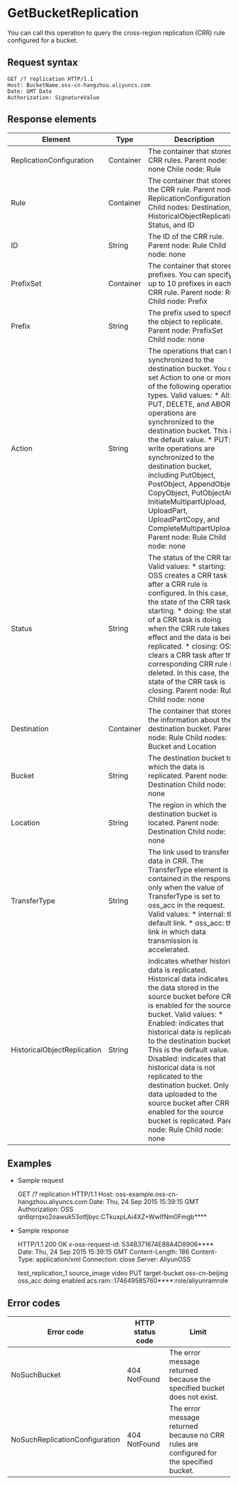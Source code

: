 GetBucketReplication 
=========================================

You can call this operation to query the cross-region replication (CRR) rule configured for a bucket.

Request syntax 
-----------------------------------

    GET /? replication HTTP/1.1
    Host: BucketName.oss-cn-hangzhou.aliyuncs.com 
    Date: GMT Date
    Authorization: SignatureValue



Response elements 
--------------------------------------




|           Element           |   Type    |                                                                                                                                                                                                                                                                                                                                          Description                                                                                                                                                                                                                                                                                                                                           |
|-----------------------------|-----------|------------------------------------------------------------------------------------------------------------------------------------------------------------------------------------------------------------------------------------------------------------------------------------------------------------------------------------------------------------------------------------------------------------------------------------------------------------------------------------------------------------------------------------------------------------------------------------------------------------------------------------------------------------------------------------------------|
| ReplicationConfiguration    | Container | The container that stores CRR rules. Parent node: none Chile node: Rule                                                                                                                                                                                                                                                                                                                                                                                                                                                                                                                                                                                        |
| Rule                        | Container | The container that stores the CRR rule. Parent node: ReplicationConfiguration Child nodes: Destination, HistoricalObjectReplication, Status, and ID                                                                                                                                                                                                                                                                                                                                                                                                                                                                                                            |
| ID                          | String    | The ID of the CRR rule. Parent node: Rule Child node: none                                                                                                                                                                                                                                                                                                                                                                                                                                                                                                                                                                                                     |
| PrefixSet                   | Container | The container that stores prefixes. You can specify up to 10 prefixes in each CRR rule. Parent node: Rule Child node: Prefix                                                                                                                                                                                                                                                                                                                                                                                                                                                                                                                                   |
| Prefix                      | String    | The prefix used to specify the object to replicate. Parent node: PrefixSet Child node: none                                                                                                                                                                                                                                                                                                                                                                                                                                                                                                                                                                    |
| Action                      | String    | The operations that can be synchronized to the destination bucket. You can set Action to one or more of the following operation types. Valid values: * All: PUT, DELETE, and ABORT operations are synchronized to the destination bucket. This is the default value.   * PUT: write operations are synchronized to the destination bucket, including PutObject, PostObject, AppendObject, CopyObject, PutObjectACL, InitiateMultipartUpload, UploadPart, UploadPartCopy, and CompleteMultipartUpload.    Parent node: Rule Child node: none |
| Status                      | String    | The status of the CRR task. Valid values: * starting: OSS creates a CRR task after a CRR rule is configured. In this case, the state of the CRR task is starting.   * doing: the state of a CRR task is doing when the CRR rule takes effect and the data is being replicated.   * closing: OSS clears a CRR task after the corresponding CRR rule is deleted. In this case, the state of the CRR task is closing.    Parent node: Rule Child node: none                                                                   |
| Destination                 | Container | The container that stores the information about the destination bucket. Parent node: Rule Child nodes: Bucket and Location                                                                                                                                                                                                                                                                                                                                                                                                                                                                                                                                     |
| Bucket                      | String    | The destination bucket to which the data is replicated. Parent node: Destination Child node: none                                                                                                                                                                                                                                                                                                                                                                                                                                                                                                                                                              |
| Location                    | String    | The region in which the destination bucket is located. Parent node: Destination Child node: none                                                                                                                                                                                                                                                                                                                                                                                                                                                                                                                                                               |
| TransferType                | String    | The link used to transfer data in CRR. The TransferType element is contained in the response only when the value of TransferType is set to oss_acc in the request. Valid values: * internal: the default link.   * oss_acc: the link in which data transmission is accelerated.                                                                                                                                                                                                                                                                                             |
| HistoricalObjectReplication | String    | Indicates whether historical data is replicated. Historical data indicates the data stored in the source bucket before CRR is enabled for the source bucket. Valid values: * Enabled: indicates that historical data is replicated to the destination bucket. This is the default value.   * Disabled: indicates that historical data is not replicated to the destination bucket. Only data uploaded to the source bucket after CRR is enabled for the source bucket is replicated.    Parent node: Rule Child node: none                                  |





Examples 
-----------------------------

* Sample request

  




    GET /? replication HTTP/1.1
    Host: oss-example.oss-cn-hangzhou.aliyuncs.com 
    Date: Thu, 24 Sep 2015 15:39:15 GMT
    Authorization: OSS qn6qrrqxo2oawuk53otfjbyc:CTkuxpLAi4XZ+WwIfNm0Fmgb****



* Sample response

  




    HTTP/1.1 200 OK
    x-oss-request-id: 534B371674E88A4D8906**** 
    Date: Thu, 24 Sep 2015 15:39:15 GMT
    Content-Length: 186
    Content-Type: application/xml 
    Connection: close
    Server: AliyunOSS
    
    
    <? xml version="1.0" ? >
    <ReplicationConfiguration>
      <Rule>
        <ID>test_replication_1</ID>
        <PrefixSet>
          <Prefix>source_image</Prefix>
          <Prefix>video</Prefix>
        </PrefixSet>
        <Action>PUT</Action>
        <Destination>
          <Bucket>target-bucket</Bucket>
          <Location>oss-cn-beijing</Location>
          <TransferType>oss_acc</TransferType>
        </Destination>
        <Status>doing</Status>
        <HistoricalObjectReplication>enabled</HistoricalObjectReplication>
        <SyncRole>acs:ram::174649585760****:role/aliyunramrole</SyncRole>
      </Rule>
    </ReplicationConfiguration>



Error codes 
--------------------------------



|           Error code           | HTTP status code |                                          Limit                                           |
|--------------------------------|------------------|------------------------------------------------------------------------------------------|
| NoSuchBucket                   | 404 NotFound     | The error message returned because the specified bucket does not exist.                  |
| NoSuchReplicationConfiguration | 404 NotFound     | The error message returned because no CRR rules are configured for the specified bucket. |





